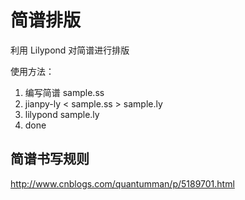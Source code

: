 # 简谱排版

利用 Lilypond 对简谱进行排版

使用方法：

1. 编写简谱 sample.ss
2. jianpy-ly < sample.ss > sample.ly
3. lilypond sample.ly
4. done

## 简谱书写规则

http://www.cnblogs.com/quantumman/p/5189701.html

